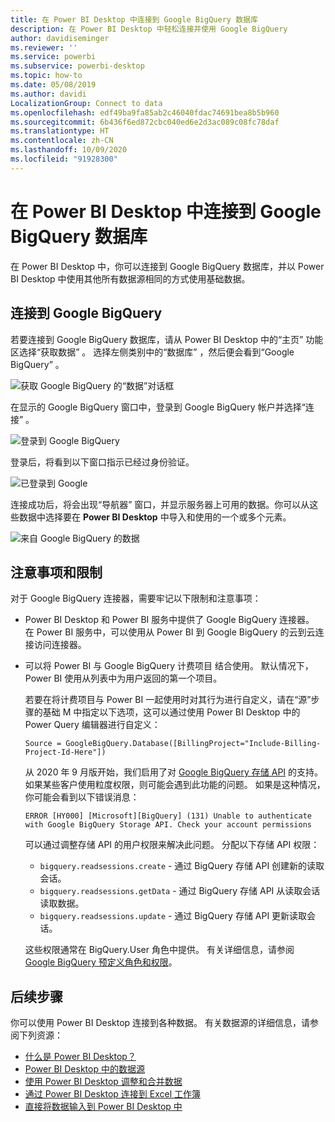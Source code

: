 ```yaml
---
title: 在 Power BI Desktop 中连接到 Google BigQuery 数据库
description: 在 Power BI Desktop 中轻松连接并使用 Google BigQuery
author: davidiseminger
ms.reviewer: ''
ms.service: powerbi
ms.subservice: powerbi-desktop
ms.topic: how-to
ms.date: 05/08/2019
ms.author: davidi
LocalizationGroup: Connect to data
ms.openlocfilehash: edf49ba9fa85ab2c46040fdac74691bea8b5b960
ms.sourcegitcommit: 6b436f6ed872cbc040ed6e2d3ac089c08fc78daf
ms.translationtype: HT
ms.contentlocale: zh-CN
ms.lasthandoff: 10/09/2020
ms.locfileid: "91928300"
---
```

# <a name="connect-to-a-google-bigquery-database-in-power-bi-desktop"></a>在 Power BI Desktop 中连接到 Google BigQuery 数据库
在 Power BI Desktop 中，你可以连接到 Google BigQuery  数据库，并以 Power BI Desktop 中使用其他所有数据源相同的方式使用基础数据。

## <a name="connect-to-google-bigquery"></a>连接到 Google BigQuery
若要连接到 Google BigQuery  数据库，请从 Power BI Desktop 中的“主页”  功能区选择“获取数据”  。 选择左侧类别中的“数据库”  ，然后便会看到“Google BigQuery”  。

![获取 Google BigQuery 的“数据”对话框](media/desktop-connect-bigquery/connect_bigquery_01.png)

在显示的 Google BigQuery  窗口中，登录到 Google BigQuery 帐户并选择“连接”  。

![登录到 Google BigQuery](media/desktop-connect-bigquery/connect_bigquery_02.png)

登录后，将看到以下窗口指示已经过身份验证。 

![已登录到 Google](media/desktop-connect-bigquery/connect_bigquery_02b.png)

连接成功后，将会出现“导航器”  窗口，并显示服务器上可用的数据。你可以从这些数据中选择要在 **Power BI Desktop** 中导入和使用的一个或多个元素。

![来自 Google BigQuery 的数据](media/desktop-connect-bigquery/connect_bigquery_03.png)

## <a name="considerations-and-limitations"></a>注意事项和限制
对于 Google BigQuery  连接器，需要牢记以下限制和注意事项：

* Power BI Desktop 和 Power BI 服务中提供了 Google BigQuery 连接器。 在 Power BI 服务中，可以使用从 Power BI 到 Google BigQuery 的云到云连接访问连接器。

* 可以将 Power BI 与 Google BigQuery 计费项目  结合使用。 默认情况下，Power BI 使用从列表中为用户返回的第一个项目。 

  若要在将计费项目与 Power BI 一起使用时对其行为进行自定义，请在“源”步骤的基础 M 中指定以下选项，这可以通过使用 Power BI Desktop 中的 Power Query 编辑器进行自定义：

  ```
  Source = GoogleBigQuery.Database([BillingProject="Include-Billing-Project-Id-Here"])
  ```

  从 2020 年 9 月版开始，我们启用了对 [Google BigQuery 存储 API](https://cloud.google.com/bigquery/docs/reference/storage) 的支持。 如果某些客户使用粒度权限，则可能会遇到此功能的问题。 如果是这种情况，你可能会看到以下错误消息：

  `ERROR [HY000] [Microsoft][BigQuery] (131) Unable to authenticate with Google BigQuery Storage API. Check your account permissions`

  可以通过调整存储 API 的用户权限来解决此问题。 分配以下存储 API 权限：

  - `bigquery.readsessions.create` - 通过 BigQuery 存储 API 创建新的读取会话。
  - `bigquery.readsessions.getData` - 通过 BigQuery 存储 API 从读取会话读取数据。
  - `bigquery.readsessions.update` - 通过 BigQuery 存储 API 更新读取会话。

  这些权限通常在 BigQuery.User 角色中提供。 有关详细信息，请参阅 [Google BigQuery 预定义角色和权限](https://cloud.google.com/bigquery/docs/access-control)。


## <a name="next-steps"></a>后续步骤
你可以使用 Power BI Desktop 连接到各种数据。 有关数据源的详细信息，请参阅下列资源：

* [什么是 Power BI Desktop？](../fundamentals/desktop-what-is-desktop.md)
* [Power BI Desktop 中的数据源](desktop-data-sources.md)
* [使用 Power BI Desktop 调整和合并数据](desktop-shape-and-combine-data.md)
* [通过 Power BI Desktop 连接到 Excel 工作簿](desktop-connect-excel.md)   
* [直接将数据输入到 Power BI Desktop 中](desktop-enter-data-directly-into-desktop.md)   
